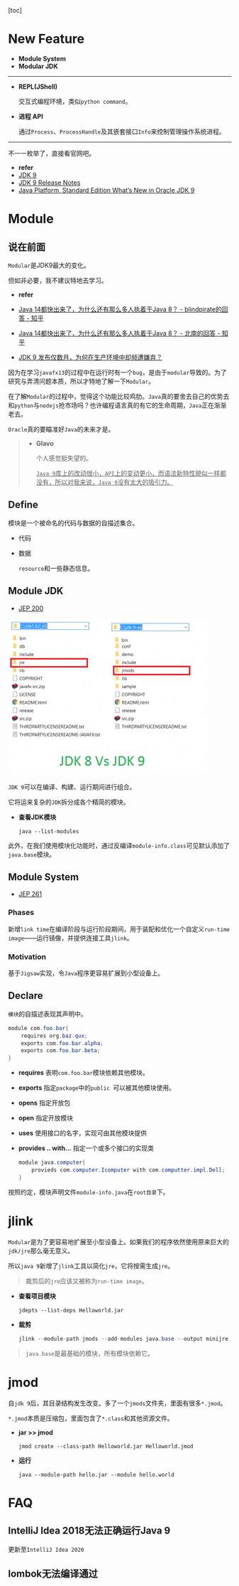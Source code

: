 [toc]

# New Feature

- **Module System**
- **Modular JDK**

<hr>

- **REPL(JShell)**

  交互式编程环境，类似`python command`。

- **进程 API**

  通过`Process`、`ProcessHandle`及其嵌套接口`Info`来控制管理操作系统进程。

<hr>

不一一枚举了，直接看官网吧。

- **refer**
- [JDK 9](http://openjdk.java.net/projects/jdk9/)
- [JDK 9 Release Notes](https://www.oracle.com/java/technologies/javase/v9-issues-relnotes.html)
- [Java Platform, Standard Edition What’s New in Oracle JDK 9](https://docs.oracle.com/javase/9/whatsnew/toc.htm#JSNEW-GUID-C23AFD78-C777-460B-8ACE-58BE5EA681F6)

# Module

## 说在前面

`Modular`是JDK9最大的变化。

但如非必要，我不建议特地去学习。

- **refer**

- [Java 14都快出来了，为什么还有那么多人执着于Java 8？ - blindpirate的回答 - 知乎 ](https://www.zhihu.com/question/360985479/answer/956242314)

- [Java 14都快出来了，为什么还有那么多人执着于Java 8？ - 北南的回答 - 知乎](https://www.zhihu.com/question/360985479/answer/1451078193)
- [JDK 9 发布仅数月，为何在生产环境中却频遭嫌弃？](https://blog.csdn.net/csdnnews/article/details/78722304)

因为在学习`javafx13`的过程中在运行时有一个`bug`，是由于`modular`导致的。为了研究与弄清问题本质，所以才特地了解一下`Modular`。

在了解`Modular`的过程中，觉得这个功能比较鸡肋。`Java`真的要舍去自己的优势去和`python`与`nodejs`抢市场吗？也许编程语言真的有它的生命周期，`Java`正在渐渐老去。

`Oracle`真的要瞄准好`Java`的未来才是。

> - **Glavo**
>
>   个人感觉挺失望的。
>
>   <u>`Java 9`库上的改动很小，`API`上的变动更小，而语法新特性貌似一样都没有，所以对我来说，`Java 9`没有太大的吸引力。</u>

## Define

模块是一个被命名的代码与数据的自描述集合。

- 代码

- 数据

  `resource`和一些静态信息。

## Module JDK

- [JEP 200](http://openjdk.java.net/jeps/200)

![img](../images/java9/jdk8_jdk9_compare.png)

`JDK 9`可以在编译、构建、运行期间进行组合。

它将运来复杂的`JDK`拆分成各个精简的模块。

- **查看JDK模块**

  ``` shell
  java --list-modules
  ```

此外，在我们使用模块化功能时，通过反编译`module-info.class`可见默认添加了`java.base`模块。

## Module System

- [JEP 261](http://openjdk.java.net/jeps/261)

### Phases

新增`link time`在编译阶段与运行阶段期间，用于装配和优化一个自定义`run-time image`——运行镜像，并提供连接工具`jlink`。

### Motivation

基于`Jigsaw`实现，令`Java`程序更容易扩展到小型设备上。

## Declare

`模块`的自描述表现其声明中。

``` java
module com.foo.bar{
    requires org.baz.qux;
    exports com.foo.bar.alpha;
    exports com.foo.bar.beta;
}
```

- **requires**	表明`com.foo.bar`模块依赖其他模块。

- **exports**	指定`package`中的`public `可以被其他模块使用。

- **opens**	指定开放包

- **open**	指定开放模块

- **uses**	使用接口的名字，实现可由其他模块提供

- **provides .. with...**	指定一个或多个接口的实现类

  ``` java
  module java.computer{
      provieds com.computer.Icomputer with com.computter.impl.Dell;
  }
  ```

按照约定，模块声明文件`module-info.java`在`root目录`下。

# jlink

`Modular`是为了更容易地扩展至小型设备上。如果我们的程序依然使用原来巨大的`jdk/jre`那么毫无意义。

所以`java 9`新增了`jlink`工具以简化`jre`，它将按需生成`jre`。

> 裁剪后的`jre`应该又被称为`run-time image`。

- **查看项目模块**

  ``` shell
  jdepts --list-deps Helloworld.jar
  ```

- **裁剪**

  ``` java
  jlink --module-path jmods --add-modules java.base --output minijre
  ```

> `java.base`是最基础的模块，所有模块依赖它。

# jmod

自`jdk 9`后，其目录结构发生改变。多了一个`jmods`文件夹，里面有很多`*.jmod`。

`*.jmod`本质是压缩包，里面包含了`*.class`和其他资源文件。

- **jar >> jmod**

  ``` shell
  jmod create --class-path Helloworld.jar Helloworld.jmod
  ```

- **运行**

  ``` shell
  java --module-path hello.jar --module hello.world
  ```

# FAQ

## IntelliJ Idea 2018无法正确运行Java 9

更新至`IntelliJ Idea 2020`

## lombok无法编译通过